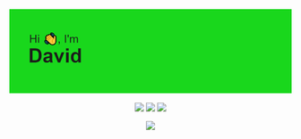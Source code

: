 <img src="header.png">



<p align="center">
  <img src="https://badges.pufler.dev/visits/DavidRabl/DavidRabl">
  <img src="https://badges.pufler.dev/years/DavidRabl">
  <img src="https://badges.pufler.dev/repos/DavidRabl">
</p>



<p align="center">
  <a href="https://skillicons.dev">
    <img src="https://skillicons.dev/icons?i=git,html,css,cs,dotnet,visualstudio" />
  </a>
</p>
